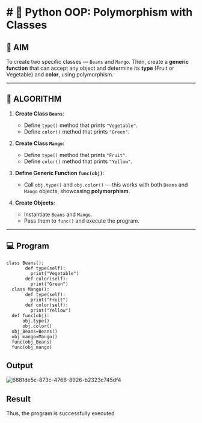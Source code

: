
# # 🐍 Python OOP: Polymorphism with Classes

## 🎯 AIM

To create two specific classes — `Beans` and `Mango`. Then, create a **generic function** that can accept any object and determine its **type** (Fruit or Vegetable) and **color**, using polymorphism.

---

## 🧠 ALGORITHM

1. **Create Class `Beans`**:
   - Define `type()` method that prints `"Vegetable"`.
   - Define `color()` method that prints `"Green"`.

2. **Create Class `Mango`**:
   - Define `type()` method that prints `"Fruit"`.
   - Define `color()` method that prints `"Yellow"`.

3. **Define Generic Function `func(obj)`**:
   - Call `obj.type()` and `obj.color()` — this works with both `Beans` and `Mango` objects, showcasing **polymorphism**.

4. **Create Objects**:
   - Instantiate `Beans` and `Mango`.
   - Pass them to `func()` and execute the program.

---

## 💻 Program
```
class Beans(): 
       def type(self): 
         print("Vegetable") 
       def color(self):
         print("Green") 
  class Mango(): 
       def type(self): 
         print("Fruit") 
       def color(self): 
         print("Yellow")      
  def func(obj): 
      obj.type()
      obj.color()
  obj_Beans=Beans()
  obj_mango=Mango()
  func(obj_Beans) 
  func(obj_mango)
```
## Output
![6881de5c-873c-4768-8926-b2323c745df4](https://github.com/user-attachments/assets/dccf041a-c79d-4311-9123-f0fe58bc550f)

## Result
Thus, the program is successfully executed

